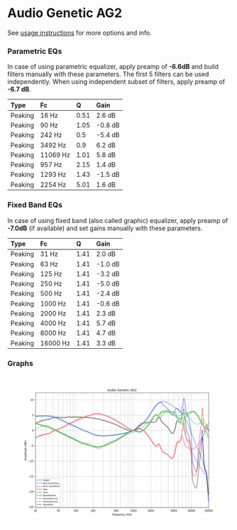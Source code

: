 # Audio Genetic AG2
See [usage instructions](https://github.com/jaakkopasanen/AutoEq#usage) for more options and info.

### Parametric EQs
In case of using parametric equalizer, apply preamp of **-6.6dB** and build filters manually
with these parameters. The first 5 filters can be used independently.
When using independent subset of filters, apply preamp of **-6.7 dB**.

| Type    | Fc       |    Q | Gain    |
|:--------|:---------|:-----|:--------|
| Peaking | 16 Hz    | 0.51 | 2.6 dB  |
| Peaking | 90 Hz    | 1.05 | -0.8 dB |
| Peaking | 242 Hz   | 0.5  | -5.4 dB |
| Peaking | 3492 Hz  | 0.9  | 6.2 dB  |
| Peaking | 11069 Hz | 1.01 | 5.8 dB  |
| Peaking | 957 Hz   | 2.15 | 1.4 dB  |
| Peaking | 1293 Hz  | 1.43 | -1.5 dB |
| Peaking | 2254 Hz  | 5.01 | 1.6 dB  |

### Fixed Band EQs
In case of using fixed band (also called graphic) equalizer, apply preamp of **-7.0dB**
(if available) and set gains manually with these parameters.

| Type    | Fc       |    Q | Gain    |
|:--------|:---------|:-----|:--------|
| Peaking | 31 Hz    | 1.41 | 2.0 dB  |
| Peaking | 63 Hz    | 1.41 | -1.0 dB |
| Peaking | 125 Hz   | 1.41 | -3.2 dB |
| Peaking | 250 Hz   | 1.41 | -5.0 dB |
| Peaking | 500 Hz   | 1.41 | -2.4 dB |
| Peaking | 1000 Hz  | 1.41 | -0.6 dB |
| Peaking | 2000 Hz  | 1.41 | 2.3 dB  |
| Peaking | 4000 Hz  | 1.41 | 5.7 dB  |
| Peaking | 8000 Hz  | 1.41 | 4.7 dB  |
| Peaking | 16000 Hz | 1.41 | 3.3 dB  |

### Graphs
![](./Audio%20Genetic%20AG2.png)